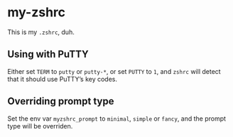 # my-zshrc

This is my `.zshrc`, duh.

## Using with PuTTY

Either set `TERM` to `putty` or `putty-*`, or set `PUTTY` to `1`, and
`zshrc` will detect that it should use PuTTY’s key codes.

## Overriding prompt type

Set the env var `myzshrc_prompt` to `minimal`, `simple` or `fancy`, and the prompt type will be overriden.
